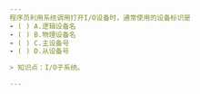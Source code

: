 ```yaml
---
程序员利用系统调用打开I/O设备时，通常使用的设备标识是
- ( ) A.逻辑设备名 
- ( ) B.物理设备名 
- ( ) C.主设备号 
- ( ) D.从设备号

> 知识点：I/O子系统。

---
```

